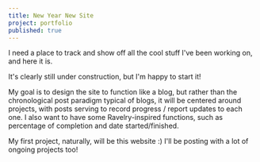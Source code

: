 ```yaml
---
title: New Year New Site
project: portfolio
published: true
---
```


I need a place to track and show off all the cool stuff I've been working on, and here it is. 

It's clearly still under construction, but I'm happy to start it!

<!--more-->

My goal is to design the site to function like a blog, but rather than the chronological post paradigm typical of blogs, it will be centered around projects, with posts serving to record progress / report updates to each one. I also want to have some Ravelry-inspired functions, such as percentage of completion and date started/finished.

My first project, naturally, will be this website :) I'll be posting with a lot of ongoing projects too!